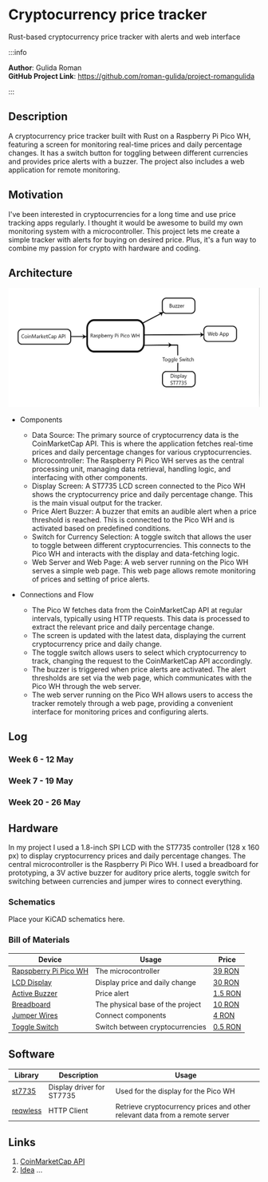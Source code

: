 # Cryptocurrency price tracker
Rust-based cryptocurrency price tracker with alerts and web interface

:::info 

**Author**: Gulida Roman \
**GitHub Project Link**: https://github.com/roman-gulida/project-romangulida

:::

## Description

A cryptocurrency price tracker built with Rust on a Raspberry Pi Pico WH, featuring a screen for monitoring real-time prices and daily percentage changes. It has a switch button for toggling between different currencies and provides price alerts with a buzzer. The project also includes a web application for remote monitoring.

## Motivation

I've been interested in cryptocurrencies for a long time and use price tracking apps regularly. I thought it would be awesome to build my own monitoring system with a microcontroller. This project lets me create a simple tracker with alerts for buying on desired price. Plus, it's a fun way to combine my passion for crypto with hardware and coding.

## Architecture 

![Architecture](architecture.jpg)

* Components 
  + Data Source: 
    The primary source of cryptocurrency data is the CoinMarketCap API. This is where the application fetches real-time prices and daily percentage changes for various cryptocurrencies. 
  + Microcontroller: 
    The Raspberry Pi Pico WH serves as the central processing unit, managing data retrieval, handling logic, and interfacing with other components. 
  + Display Screen: 
    A ST7735 LCD screen connected to the Pico WH shows the cryptocurrency price and daily percentage change. This is the main visual output for the tracker. 
  + Price Alert Buzzer: 
    A buzzer that emits an audible alert when a price threshold is reached. This is connected to the Pico WH and is activated based on predefined conditions. 
  + Switch for Currency Selection: 
    A toggle switch that allows the user to toggle between different cryptocurrencies. This connects to the Pico WH and interacts with the display and data-fetching logic. 
  + Web Server and Web Page: 
    A web server running on the Pico WH serves a simple web page. This web page allows remote monitoring of prices and setting of price alerts.

* Connections and Flow 
  + The Pico W fetches data from the CoinMarketCap API at regular intervals, typically using HTTP requests. This data is processed to extract the relevant price and daily   percentage change. 
  + The screen is updated with the latest data, displaying the current cryptocurrency price and daily change. 
  + The toggle switch allows users to select which cryptocurrency to track, changing the request to the CoinMarketCap API accordingly. 
  + The buzzer is triggered when price alerts are activated. The alert thresholds are set via the web page, which communicates with the Pico WH through the web server. 
  + The web server running on the Pico WH allows users to access the tracker remotely through a web page, providing a convenient interface for monitoring prices and configuring alerts.

## Log


<!-- write every week your progress here -->

### Week 6 - 12 May

### Week 7 - 19 May

### Week 20 - 26 May

## Hardware

In my project I used a 1.8-inch SPI LCD with the ST7735 controller (128 x 160 px) to display cryptocurrency prices and daily percentage changes. The central microcontroller is the Raspberry Pi Pico WH. I used a breadboard for prototyping, a 3V active buzzer for auditory price alerts, toggle switch for switching between currencies and jumper wires to connect everything.

### Schematics

Place your KiCAD schematics here.

### Bill of Materials

<!-- Fill out this table with all the hardware components that you might need.

The format is 
```
| [Device](link://to/device) | This is used ... | [price](link://to/store) |

```

-->

| Device | Usage | Price |
|--------|--------|-------|
| [Rapspberry Pi Pico WH](https://www.raspberrypi.com/documentation/microcontrollers/raspberry-pi-pico.html) | The microcontroller | [39 RON](https://www.optimusdigital.ro/en/raspberry-pi-boards/12395-raspberry-pi-pico-wh.html?search_query=raspberry+pi+pico+WH&results=34) |
| [LCD Display](https://www.displayfuture.com/Display/datasheet/controller/ST7735.pdf) | Display price and daily change | [30 RON](https://www.optimusdigital.ro/en/lcds/3554-modul-lcd-de-18-cu-spi-i-controller-st7735-128x160-px.html?search_query=ST7735&results=13) |
| [Active Buzzer](https://www.mouser.com/datasheet/2/400/ef532_ps-13444.pdf) | Price alert | [1.5 RON](https://www.optimusdigital.ro/en/buzzers/635-3v-active-buzzer.html?search_query=active+buzzer&results=16) |
| [Breadboard](https://busboard.com/documents/datasheets/BPS-DAT-(KIT-BB830+SB830)) | The physical base of the project | [10 RON](https://www.optimusdigital.ro/en/breadboards/8-breadboard-hq-830-points.html) |
| [Jumper Wires](https://ro.mouser.com/datasheet/2/58/BPS_DAT__ZW_10__Datasheet-1282929.pdf) | Connect components | [4 RON](https://www.optimusdigital.ro/en/wires-with-connectors/887-set-fire-tata-tata-10p-15-cm.html?search_query=jumper+wires&results=100) |
| [Toggle Switch]() | Switch between cryptocurrencies | [0.5 RON](https://www.optimusdigital.ro/en/buttons-and-switches/8930-miniature-side-toggle-switch-with-5-mm-handle.html?search_query=toggle+switch&results=31) |

## Software

| Library | Description | Usage |
|---------|-------------|-------|
| [st7735](https://github.com/scholtzan/st7735-rs) | Display driver for ST7735 | Used for the display for the Pico WH |
| [reqwless](https://github.com/drogue-iot/reqwless) | HTTP Client | Retrieve cryptocurrency prices and other relevant data from a remote server |

## Links

<!-- Add a few links that inspired you and that you think you will use for your project -->

1. [CoinMarketCap API](https://coinmarketcap.com/api/)
2. [Idea](https://youtu.be/A0a5Z3-OPsM?si=p2yMHpqUisFPEZ5q)
...
